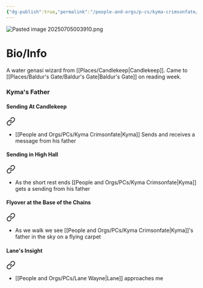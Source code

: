 ```yaml
---
{"dg-publish":true,"permalink":"/people-and-orgs/p-cs/kyma-crimsonfate/"}
---
```


![Pasted image 20250705003910.png](/img/user/z%20Photos/Pasted%20image%2020250705003910.png)
# Bio/Info
A water genasi wizard from [[Places/Candlekeep\|Candlekeep]]. Came to [[Places/Baldur's Gate/Baldur's Gate\|Baldur's Gate]] on reading week. 



### Kyma's Father
#### Sending At Candlekeep

<div class="transclusion internal-embed is-loaded"><a class="markdown-embed-link" href="/notes/8-power-comes-at-a-cost/#40f79e" aria-label="Open link"><svg xmlns="http://www.w3.org/2000/svg" width="24" height="24" viewBox="0 0 24 24" fill="none" stroke="currentColor" stroke-width="2" stroke-linecap="round" stroke-linejoin="round" class="svg-icon lucide-link"><path d="M10 13a5 5 0 0 0 7.54.54l3-3a5 5 0 0 0-7.07-7.07l-1.72 1.71"></path><path d="M14 11a5 5 0 0 0-7.54-.54l-3 3a5 5 0 0 0 7.07 7.07l1.71-1.71"></path></svg></a><div class="markdown-embed">



- [[People and Orgs/PCs/Kyma Crimsonfate\|Kyma]] Sends and receives a message from his father 

</div></div>

#### Sending in High Hall

<div class="transclusion internal-embed is-loaded"><a class="markdown-embed-link" href="/notes/13-whom-do-you-serve/#f0d024" aria-label="Open link"><svg xmlns="http://www.w3.org/2000/svg" width="24" height="24" viewBox="0 0 24 24" fill="none" stroke="currentColor" stroke-width="2" stroke-linecap="round" stroke-linejoin="round" class="svg-icon lucide-link"><path d="M10 13a5 5 0 0 0 7.54.54l3-3a5 5 0 0 0-7.07-7.07l-1.72 1.71"></path><path d="M14 11a5 5 0 0 0-7.54-.54l-3 3a5 5 0 0 0 7.07 7.07l1.71-1.71"></path></svg></a><div class="markdown-embed">



- As the short rest ends [[People and Orgs/PCs/Kyma Crimsonfate\|Kyma]] gets a sending from his father 

</div></div>

#### Flyover at the Base of the Chains

<div class="transclusion internal-embed is-loaded"><a class="markdown-embed-link" href="/notes/16-do-you-know-who-rules-the-hells/#43e008" aria-label="Open link"><svg xmlns="http://www.w3.org/2000/svg" width="24" height="24" viewBox="0 0 24 24" fill="none" stroke="currentColor" stroke-width="2" stroke-linecap="round" stroke-linejoin="round" class="svg-icon lucide-link"><path d="M10 13a5 5 0 0 0 7.54.54l3-3a5 5 0 0 0-7.07-7.07l-1.72 1.71"></path><path d="M14 11a5 5 0 0 0-7.54-.54l-3 3a5 5 0 0 0 7.07 7.07l1.71-1.71"></path></svg></a><div class="markdown-embed">



- As we walk we see [[People and Orgs/PCs/Kyma Crimsonfate\|Kyma]]'s father in the sky on a flying carpet 

</div></div>

#### Lane's Insight

<div class="transclusion internal-embed is-loaded"><a class="markdown-embed-link" href="/notes/24-nobody-cares-if-you-die-in-hell/#9cd47d" aria-label="Open link"><svg xmlns="http://www.w3.org/2000/svg" width="24" height="24" viewBox="0 0 24 24" fill="none" stroke="currentColor" stroke-width="2" stroke-linecap="round" stroke-linejoin="round" class="svg-icon lucide-link"><path d="M10 13a5 5 0 0 0 7.54.54l3-3a5 5 0 0 0-7.07-7.07l-1.72 1.71"></path><path d="M14 11a5 5 0 0 0-7.54-.54l-3 3a5 5 0 0 0 7.07 7.07l1.71-1.71"></path></svg></a><div class="markdown-embed">



- [[People and Orgs/PCs/Lane Wayne\|Lane]] approaches me 

</div></div>


